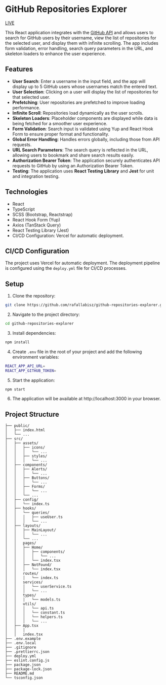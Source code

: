 # GitHub Repositories Explorer

[LIVE](https://github-repositories-explorer-app.vercel.app/)

This React application integrates with the [GitHub API](https://docs.github.com/en/rest) and allows users to search for
GitHub users by their username,
view the list of repositories for the selected user, and display them with infinite scrolling. The app includes form
validation, error handling, search query parameters in the URL, and skeleton loaders to enhance the user experience.

## Features

- **User Search**: Enter a username in the input field, and the app will display up to 5 GitHub users whose usernames
  match
  the entered text.
- **User Selection**: Clicking on a user will display the list of repositories for that selected user.
- **Prefetching**: User repositories are prefetched to improve loading performance.
- **Infinite Scroll**: Repositories load dynamically as the user scrolls.
- **Skeleton Loaders**: Placeholder components are displayed while data is being fetched for a smoother user experience.
- **Form Validation**: Search input is validated using Yup and React Hook Form to ensure proper format and
  functionality.
- **Global Error Handling**: Handles errors globally, including those from API requests.
- **URL Search Parameters**: The search query is reflected in the URL, allowing users to bookmark and share search
  results
  easily.
- **Authorization Bearer Token**: The application securely authenticates API requests to GitHub by using an
  Authorization
  Bearer Token.
- **Testing**: The application uses **React Testing Library** and **Jest** for unit and integration testing.

## Technologies

- React
- TypeScript
- SCSS (Bootstrap, Reactstrap)
- React Hook Form (Yup)
- Axios (TanStack Query)
- React Testing Library (Jest)
- CI/CD Configuration: Vercel for automatic deployment.

## CI/CD Configuration

The project uses Vercel for automatic deployment. The deployment pipeline is configured using the ```deploy.yml``` file
for
CI/CD processes.

## Setup

1. Clone the repository:

```bash
git clone https://github.com/rafallabisz/github-repositories-explorer.git
```

2. Navigate to the project directory:

```bash
cd github-repositories-explorer
```

3. Install dependencies:

```bash
npm install
```

4. Create `.env` file in the root of your project and add the following environment variables:

```bash
REACT_APP_API_URL=
REACT_APP_GITHUB_TOKEN=
```

5. Start the application:

```bash
npm start
```

6. The application will be available at http://localhost:3000 in your browser.

## Project Structure

```
├── public/
│   ├── index.html
│   └── ...
├── src/
│   ├── assets/
│   │   ├── icons/
│   │   │   └── ...
│   │   ├── styles/
│   │   │   └── ...
│   ├── components/
│   │   ├── Alerts/
│   │   │   └── ...
│   │   ├── Buttons/
│   │   │   └── ...
│   │   ├── Forms/
│   │   │   └── ...
│   │   └── ...
│   ├── config/
│   │   └── index.ts     
│   ├── hooks/
│   │   └── queries/
│   │   │   ├── useUser.ts 
│   │   │   └── ...    
│   ├── layouts/
│   │   ├── MainLayout/
│   │   │   └── ...
│   │   └── ...
│   │   pages/
│   │   ├── Home/
│   │   │   ├── components/
│   │   │   │   └── ...
│   │   │   └── index.tsx
│   │   ├── NotFound/
│   │   │   └── index.tsx
│   │   routes/
│   │   │   └── index.ts
│   │   services/
│   │   │   └── userService.ts
│   │   │   └── ...
│   │   types/
│   │   │   └── models.ts
│   │   utils/
│   │   │   └── api.ts
│   │   │   └── constant.ts
│   │   │   └── helpers.ts
│   │   │   └── ...
│   ├── App.tsx
│   │   │
│   │   index.tsx
├── .env.example
├── .env.local
├── .gitignore
├── .prettierrc.json
├── deploy.yml
├── eslint.config.js
├── package.json
├── package-lock.json
├── README.md
└── tsconfig.json
```

